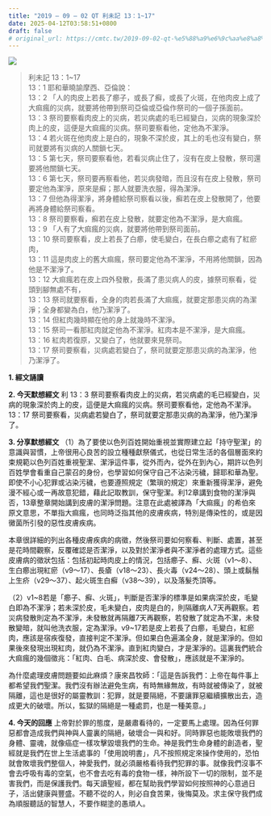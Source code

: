 ```yaml
---
title: "2019 – 09 – 02 QT 利未記 13：1~17"
date: 2025-04-12T03:58:51+0800
draft: false
# original_url: https://cmtc.tw/2019-09-02-qt-%e5%88%a9%e6%9c%aa%e8%a8%98-13%ef%bc%9a117
---
```


![](/images/qt.jpg)
> 利未記 13：1\~17  
> 13：1 耶和華曉諭摩西、亞倫說：  
> 13：2 「人的肉皮上若長了癤子，或長了癬，或長了火斑，在他肉皮上成了大痲瘋的災病，就要將他帶到祭司亞倫或亞倫作祭司的一個子孫面前。  
> 13：3 祭司要察看肉皮上的災病，若災病處的毛已經變白，災病的現象深於肉上的皮，這便是大痲瘋的災病。祭司要察看他，定他為不潔淨。  
> 13：4 若火斑在他肉皮上是白的，現象不深於皮，其上的毛也沒有變白，祭司就要將有災病的人關鎖七天。  
> 13：5 第七天，祭司要察看他，若看災病止住了，沒有在皮上發散，祭司還要將他關鎖七天。  
> 13：6 第七天，祭司要再察看他，若災病發暗，而且沒有在皮上發散，祭司要定他為潔淨，原來是癬；那人就要洗衣服，得為潔淨。  
> 13：7 但他為得潔淨，將身體給祭司察看以後，癬若在皮上發散開了，他要再將身體給祭司察看。  
> 13：8 祭司要察看，癬若在皮上發散，就要定他為不潔淨，是大痲瘋。  
> 13：9 「人有了大痲瘋的災病，就要將他帶到祭司面前。  
> 13：10 祭司要察看，皮上若長了白癤，使毛變白，在長白癤之處有了紅瘀肉，  
> 13：11 這是肉皮上的舊大痲瘋，祭司要定他為不潔淨，不用將他關鎖，因為他是不潔淨了。  
> 13：12 大痲瘋若在皮上四外發散，長滿了患災病人的皮，據祭司察看，從頭到腳無處不有，  
> 13：13 祭司就要察看，全身的肉若長滿了大痲瘋，就要定那患災病的為潔淨；全身都變為白，他乃潔淨了。  
> 13：14 但紅肉幾時顯在他的身上就幾時不潔淨。  
> 13：15 祭司一看那紅肉就定他為不潔淨。紅肉本是不潔淨，是大痲瘋。  
> 13：16 紅肉若復原，又變白了，他就要來見祭司。  
> 13：17 祭司要察看，災病處若變白了，祭司就要定那患災病的為潔淨，他乃潔淨了。

**1. 經文誦讀**

**2.  今天默想經文**
利 13：3 祭司要察看肉皮上的災病，若災病處的毛已經變白，災病的現象深於肉上的皮，這便是大痲瘋的災病。祭司要察看他，定他為不潔淨。  
13：17 祭司要察看，災病處若變白了，祭司就要定那患災病的為潔淨，他乃潔淨了。

**3. 分享默想經文**
（1）為了要使以色列百姓開始重視並實際建立起「持守聖潔」的意識與習慣，上帝很用心良苦的設立種種獻祭儀式，也從日常生活的各個層面來約束規範以色列百姓重視聖潔、潔淨這件事，從外而內，從外在到內心，期許以色列百姓學會看重自己蒙召的身份，也學習如何保守自己不沾染污穢，歸耶和華為聖。即使不小心犯罪或沾染污穢，也要遵照規定（繁瑣的規定）來重新獲得潔淨，避免漫不經心或一再故意犯錯，藉此記取教訓，保守聖潔。利12章講到食物的潔淨與否，13章整章開始講到皮膚的潔淨問題。注意在此處被譯為「大痲瘋」的希伯來原文意思，不單指大痲瘋，也同時泛指其他的皮膚疾病，特別是傳染性的，或是因黴菌所引發的惡性皮膚疾病。

本章很詳細的列出各種皮膚疾病的病徵，然後祭司要如何察看、判斷、處置，甚至是花時間觀察，反覆確認是否潔淨，以及對於潔淨者與不潔淨者的處理方式。這些皮膚病的徵狀包括：包括初起時肉皮上的情況，包括癤子、癬、火斑（v1～8）、生白癤出現紅瘀（v9～17）、長瘡（v18～23）、長火毒（v24～28）、頭上或鬍鬚上生疥（v29～37）、起火斑生白癬（v38～39），以及落髮禿頂等。

（2）v1\~8若是「癤子、癬、火斑」，判斷是否潔淨的標準是如果病深於皮，毛變白即為不潔淨；若未深於皮，毛未變白，皮肉是白的，則隔離病人7天再觀察。若災病發散則定為不潔淨，未發散就再隔離7天再觀察，若發散了就定為不潔，未發散變暗，就叫他洗衣服，定為潔淨。v9\~17若是皮上若長了白癤，毛變白，紅瘀肉，應該是宿疾復發，直接判定不潔淨。但如果白色遍滿全身，就是潔淨的。但如果後來發現出現紅肉，就仍為不潔淨。直到紅肉變白，才是潔淨的。這裏我們統合大痲瘋的幾個徵兆：「紅肉、白毛、病深於皮、會發散」，應該就是不潔淨的。

為什麼處理皮膚問題要如此麻煩？康來昌牧師：「這是告訴我們：上帝在每件事上都希望我們聖潔。我們沒有辦法避免生病，有時無緣無故，有時就被傳染了，就被隔離，這也是很好的屬靈教訓：犯罪，就是要隔絕，不要讓罪惡繼續擴散出去，造成更大的破壞。所以，監獄的隔絕是一種處罰，也是一種美意。」

**4. 今天的回應**
上帝對於罪的態度，是嚴肅看待的，一定要馬上處理。因為任何罪惡都會造成我們與神與人靈裏的隔絕，破壞合一與和好。同時罪惡也能敗壞我們的身體、靈魂，就像癌症一樣攻擊毀壞我們的生命。神是我們生命身體的創造者，聖經就是我們在世上生活處事的「使用說明書」，凡不按照規定來操作使用的，恐怕就會敗壞我們整個人，神愛我們，就必須嚴格看待我們犯罪的事。就像我們沒事不會去呼吸有毒的空氣，也不會去吃有毒的食物一樣，神所設下一切的限制，並不是害我們，而是保護我們。每天讀聖經，都在幫助我們學習如何按照神的心意過日子，活出健康與豐盛。不聽不從的人，則必自食苦果，後悔莫及。求主保守我們成為順服聽話的智慧人，不要作糊塗的愚頑人。
